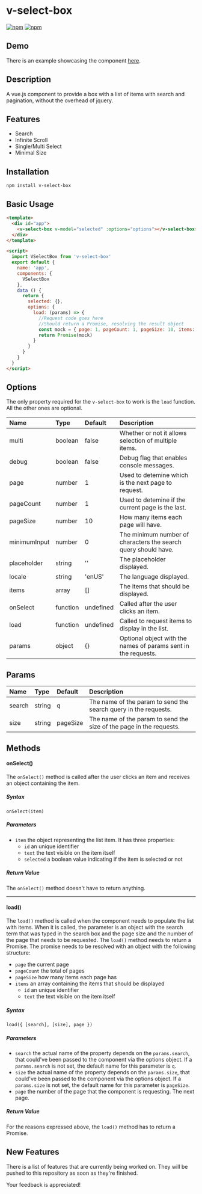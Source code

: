 # v-select-box
[![npm](https://img.shields.io/npm/v/v-select-box.svg)](https://www.npmjs.com/package/v-select-box)
[![npm](https://img.shields.io/npm/dy/v-select-box)](https://www.npmjs.com/package/v-select-box)

Demo
-------------------------------------
There is an example showcasing the component [here](https://github.com/rodrigooslp/v-select-box-example).

Description
-------------------------------------

A vue.js component to provide a box with a list of items with search and pagination, without the overhead of jquery.

Features
-------------------------------------
- Search
- Infinite Scroll
- Single/Multi Select
- Minimal Size

Installation
-------------------------------------

    npm install v-select-box

Basic Usage
-------------------------------------

```html
<template>
  <div id="app">
    <v-select-box v-model="selected" :options="options"></v-select-box>
  </div>
</template>

<script>
  import VSelectBox from 'v-select-box'
  export default {
    name: 'app',
    components: {
      VSelectBox
    },
    data () {
      return {
        selected: {},
        options: {
          load: (params) => {
            //Request code goes here
            //Should return a Promise, resolving the result object
            const mock = { page: 1, pageCount: 1, pageSize: 10, items: [{ id: 1, text: 'test1' }, { id: 2, text: 'test2' }] }
            return Promise(mock)
          }
        }
      }
    }
  }
</script>
```

Options
-------------------------------------

The only property required for the `v-select-box` to work is the `load` function. All the other ones are optional.

Name            | Type     | Default   | Description
:-------------- | :------  | :------   |:----------
multi           | boolean  | false     | Whether or not it allows selection of multiple items.
debug           | boolean  | false     | Debug flag that enables console messages.
page            | number   | 1         | Used to detemine which is the next page to request.
pageCount       | number   | 1         | Used to detemine if the current page is the last.
pageSize        | number   | 10        | How many items each page will have.
minimumInput    | number   | 0         | The minimum number of characters the search query should have.
placeholder     | string   | ''        | The placeholder displayed.
locale          | string   | 'enUS'    | The language displayed.
items           | array    | []        | The items that should be displayed.
onSelect        | function | undefined | Called after the user clicks an item.
load            | function | undefined | Called to request items to display in the list.
params          | object   | {}        | Optional object with the names of params sent in the requests.

Params
-------------------------------------

Name            | Type     | Default   | Description
:-------------- | :------  | :------   | :----------
search          | string   | q         | The name of the param to send the search query in the requests.
size            | string   | pageSize  | The name of the param to send the size of the page in the requests.

Methods
-------------------------------------

#### onSelect()
The `onSelect()` method is called after the user clicks an item and receives an object containing the item.
##### Syntax
`onSelect(item)`
##### Parameters
- `item` the object representing the list item. It has three properties:
  - `id` an unique identifier
  - `text` the text visible on the item itself
  - `selected` a boolean value indicating if the item is selected or not

##### Return Value
The `onSelect()` method doesn't have to return anything.

--------------------------------------
#### load()
The `load()` method is called when the component needs to populate the list with items. When it is called, the parameter is an object with the search term that was typed in the search box and the page size and the number of the page that needs to be requested. The `load()` method needs to return a Promise. The promise needs to be resolved with an object with the following structure:
- `page` the current page
- `pageCount` the total of pages
- `pageSize` how many items each page has
- `items` an array containing the items that should be displayed
  - `id` an unique identifier
  - `text` the text visible on the item itself
##### Syntax
`load({ [search], [size], page })`
##### Parameters
- `search` the actual name of the property depends on the `params.search`, that could've been passed to the component via the options object. If a `params.search` is not set, the default name for this parameter is `q`.
- `size` the actual name of the property depends on the `params.size`, that could've been passed to the component via the options object. If a `params.size` is not set, the default name for this parameter is `pageSize`.
- `page` the number of the page that the component is requesting. The next page.
##### Return Value
For the reasons expressed above, the `load()` method has to return a Promise.

New Features
-------------------------------------

There is a list of features that are currently being worked on. They will be pushed to this repository as soon as they're finished.

Your feedback is appreciated!
